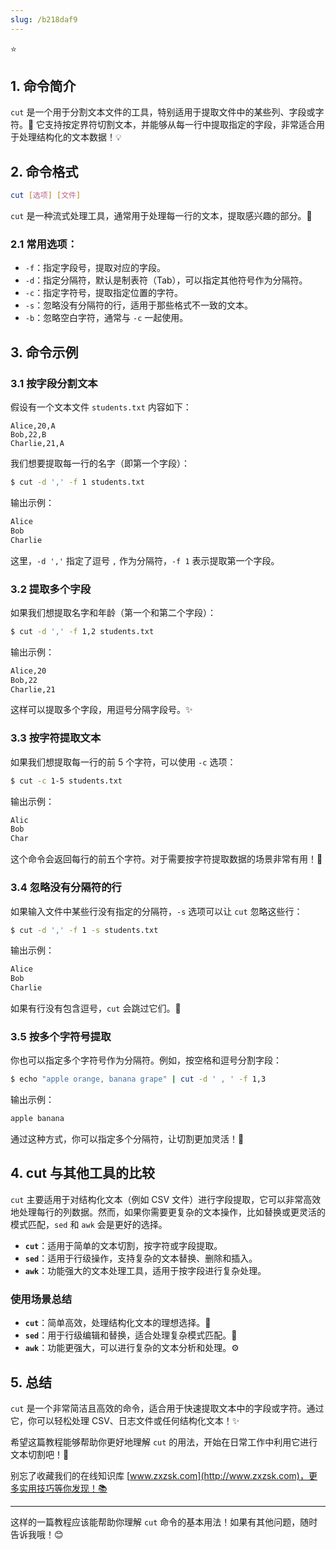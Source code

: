 ```yaml
---
slug: /b218daf9
---
```

⭐

## 1. 命令简介

`cut` 是一个用于分割文本文件的工具，特别适用于提取文件中的某些列、字段或字符。🔪 它支持按定界符切割文本，并能够从每一行中提取指定的字段，非常适合用于处理结构化的文本数据！💡

## 2. 命令格式

```bash
cut [选项] [文件]
```

`cut` 是一种流式处理工具，通常用于处理每一行的文本，提取感兴趣的部分。🚀

### 2.1 **常用选项**：

- `-f`：指定字段号，提取对应的字段。
- `-d`：指定分隔符，默认是制表符（Tab），可以指定其他符号作为分隔符。
- `-c`：指定字符号，提取指定位置的字符。
- `-s`：忽略没有分隔符的行，适用于那些格式不一致的文本。
- `-b`：忽略空白字符，通常与 `-c` 一起使用。

## 3. 命令示例

### 3.1 **按字段分割文本**

假设有一个文本文件 `students.txt` 内容如下：

```text
Alice,20,A
Bob,22,B
Charlie,21,A
```

我们想要提取每一行的名字（即第一个字段）：

```bash
$ cut -d ',' -f 1 students.txt
```

输出示例：

```bash
Alice
Bob
Charlie
```

这里，`-d ','` 指定了逗号 `,` 作为分隔符，`-f 1` 表示提取第一个字段。

### 3.2 **提取多个字段**

如果我们想提取名字和年龄（第一个和第二个字段）：

```bash
$ cut -d ',' -f 1,2 students.txt
```

输出示例：

```bash
Alice,20
Bob,22
Charlie,21
```

这样可以提取多个字段，用逗号分隔字段号。✨

### 3.3 **按字符提取文本**

如果我们想提取每一行的前 5 个字符，可以使用 `-c` 选项：

```bash
$ cut -c 1-5 students.txt
```

输出示例：

```bash
Alic
Bob
Char
```

这个命令会返回每行的前五个字符。对于需要按字符提取数据的场景非常有用！🎯

### 3.4 **忽略没有分隔符的行**

如果输入文件中某些行没有指定的分隔符，`-s` 选项可以让 `cut` 忽略这些行：

```bash
$ cut -d ',' -f 1 -s students.txt
```

输出示例：

```bash
Alice
Bob
Charlie
```

如果有行没有包含逗号，`cut` 会跳过它们。🛑

### 3.5 **按多个字符号提取**

你也可以指定多个字符号作为分隔符。例如，按空格和逗号分割字段：

```bash
$ echo "apple orange, banana grape" | cut -d ' , ' -f 1,3
```

输出示例：

```bash
apple banana
```

通过这种方式，你可以指定多个分隔符，让切割更加灵活！💬

## 4. cut 与其他工具的比较

`cut` 主要适用于对结构化文本（例如 CSV 文件）进行字段提取，它可以非常高效地处理每行的列数据。然而，如果你需要更复杂的文本操作，比如替换或更灵活的模式匹配，`sed` 和 `awk` 会是更好的选择。

- **`cut`**：适用于简单的文本切割，按字符或字段提取。
- **`sed`**：适用于行级操作，支持复杂的文本替换、删除和插入。
- **`awk`**：功能强大的文本处理工具，适用于按字段进行复杂处理。

### 使用场景总结

- **`cut`**：简单高效，处理结构化文本的理想选择。🧩
- **`sed`**：用于行级编辑和替换，适合处理复杂模式匹配。🔧
- **`awk`**：功能更强大，可以进行复杂的文本分析和处理。⚙️

## 5. 总结

`cut` 是一个非常简洁且高效的命令，适合用于快速提取文本中的字段或字符。通过它，你可以轻松处理 CSV、日志文件或任何结构化文本！✨

希望这篇教程能够帮助你更好地理解 `cut` 的用法，开始在日常工作中利用它进行文本切割吧！📂

别忘了收藏我们的在线知识库 [www.zxzsk.com](http://www.zxzsk.com)，更多实用技巧等你发现！📚

---

这样的一篇教程应该能帮助你理解 `cut` 命令的基本用法！如果有其他问题，随时告诉我哦！😊
